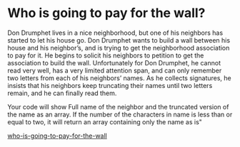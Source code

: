# Who is going to pay for the wall?

Don Drumphet lives in a nice neighborhood, but one of his neighbors has started to let his house go.  Don Drumphet wants to build a wall between his house and his neighbor’s, and is trying to get the neighborhood association to pay for it.  He begins to solicit his neighbors to petition to get the association to build the wall.  Unfortunately for Don Drumphet, he cannot read very well, has a very limited attention span, and can only remember two letters from each of his neighbors’ names.  As he collects signatures, he insists that his neighbors keep truncating their names until two letters remain, and he can finally read them.

Your code will show Full name of the neighbor and the truncated version of the name as an array. If the number of the characters in name is less than or equal to two, it will return an array containing only the name as is"



[who-is-going-to-pay-for-the-wall](https://www.codewars.com/kata/58bf9bd943fadb2a980000a7)